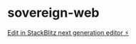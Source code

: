 # sovereign-web

[Edit in StackBlitz next generation editor ⚡️](https://stackblitz.com/~/github.com/swissyp/sovereign-web)